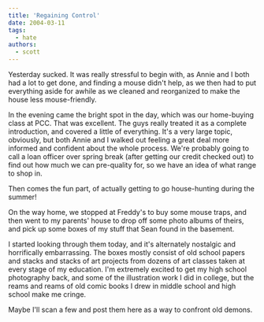 ```yaml
---
title: 'Regaining Control'
date: 2004-03-11
tags:
  - hate
authors:
  - scott
---
```


Yesterday sucked. It was really stressful to begin with, as Annie and I both had a lot to get done, and finding a mouse didn't help, as we then had to put everything aside for awhile as we cleaned and reorganized to make the house less mouse-friendly.

In the evening came the bright spot in the day, which was our home-buying class at PCC. That was excellent. The guys really treated it as a complete introduction, and covered a little of everything. It's a very large topic, obviously, but both Annie and I walked out feeling a great deal more informed and confident about the whole process. We're probably going to call a loan officer over spring break (after getting our credit checked out) to find out how much we can pre-quality for, so we have an idea of what range to shop in.

Then comes the fun part, of actually getting to go house-hunting during the summer!

On the way home, we stopped at Freddy's to buy some mouse traps, and then went to my parents' house to drop off some photo albums of theirs, and pick up some boxes of my stuff that Sean found in the basement.

I started looking through them today, and it's alternately nostalgic and horrifically embarrassing. The boxes mostly consist of old school papers and stacks and stacks of art projects from dozens of art classes taken at every stage of my education. I'm extremely excited to get my high school photography back, and some of the illustration work I did in college, but the reams and reams of old comic books I drew in middle school and high school make me cringe.

Maybe I'll scan a few and post them here as a way to confront old demons.
